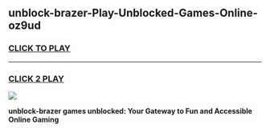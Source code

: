 
## unblock-brazer-Play-Unblocked-Games-Online-oz9ud
<h3>
<a href="https://premium76.site?title=unblock-brazer&ref=25A">CLICK TO PLAY</a></h3>
<hr>

<h3>
<a href="https://premium76.site?title=unblock-brazer&ref=25A">CLICK 2 PLAY</a>
  
</h3>

<a href="https://premium76.site?title=unblock-brazer&ref=25A"><img src="https://clearcache.store/games.png"></a>


**unblock-brazer games unblocked: Your Gateway to Fun and Accessible Online Gaming**
